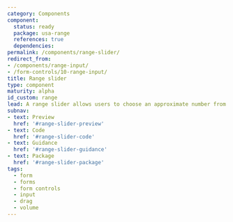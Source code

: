 ```yaml
---
category: Components
component:
  status: ready
  package: usa-range
  references: true
  dependencies:
permalink: /components/range-slider/
redirect_from:
- /components/range-input/
- /form-controls/10-range-input/
title: Range slider
type: component
maturity: alpha
id_custom: range
lead: A range slider allows users to choose an approximate number from a range.
subnav:
- text: Preview
  href: '#range-slider-preview'
- text: Code
  href: '#range-slider-code'
- text: Guidance
  href: '#range-slider-guidance'
- text: Package
  href: '#range-slider-package'
tags:
  - form
  - forms
  - form controls
  - input
  - drag
  - volume
---
```

